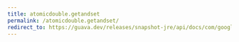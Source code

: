 ```yaml
---
title: atomicdouble.getandset
permalink: /atomicdouble.getandset/
redirect_to: https://guava.dev/releases/snapshot-jre/api/docs/com/google/common/util/concurrent/AtomicDouble.html#getAndSet-double-
---
```

